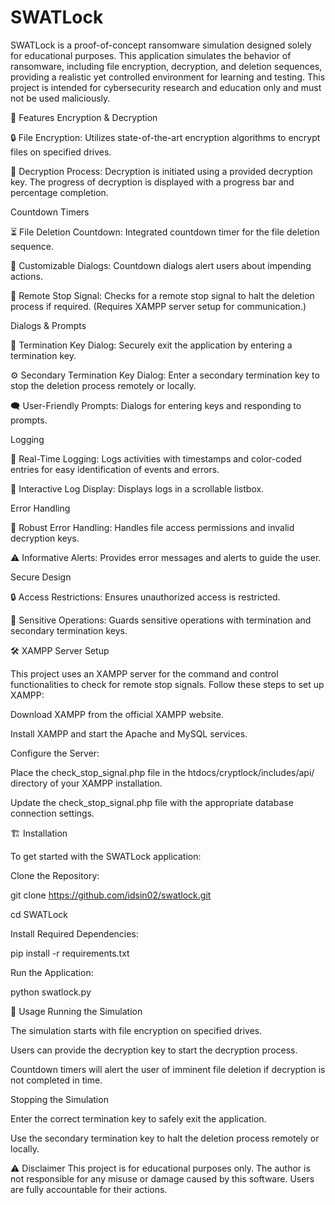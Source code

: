 # SWATLock

SWATLock is a proof-of-concept ransomware simulation designed solely for educational purposes. This application simulates the behavior of ransomware, including file encryption, decryption, and deletion sequences, providing a realistic yet controlled environment for learning and testing. This project is intended for cybersecurity research and education only and must not be used maliciously.

🚀 Features
Encryption & Decryption

🔒 File Encryption: Utilizes state-of-the-art encryption algorithms to encrypt files on specified drives.

🔑 Decryption Process: Decryption is initiated using a provided decryption key. The progress of decryption is displayed with a progress bar and percentage completion.


Countdown Timers

⏳ File Deletion Countdown: Integrated countdown timer for the file deletion sequence.

🔔 Customizable Dialogs: Countdown dialogs alert users about impending actions.

🛑 Remote Stop Signal: Checks for a remote stop signal to halt the deletion process if required. (Requires XAMPP server setup for communication.)


Dialogs & Prompts

🚪 Termination Key Dialog: Securely exit the application by entering a termination key.

⚙️ Secondary Termination Key Dialog: Enter a secondary termination key to stop the deletion process remotely or locally.

🗨️ User-Friendly Prompts: Dialogs for entering keys and responding to prompts.


Logging

📝 Real-Time Logging: Logs activities with timestamps and color-coded entries for easy identification of events and errors.

📜 Interactive Log Display: Displays logs in a scrollable listbox.


Error Handling

🚧 Robust Error Handling: Handles file access permissions and invalid decryption keys.

⚠️ Informative Alerts: Provides error messages and alerts to guide the user.


Secure Design

🔒 Access Restrictions: Ensures unauthorized access is restricted.

🔑 Sensitive Operations: Guards sensitive operations with termination and secondary termination keys.


🛠️ XAMPP Server Setup

This project uses an XAMPP server for the command and control functionalities to check for remote stop signals. Follow these steps to set up XAMPP:

Download XAMPP from the official XAMPP website.

Install XAMPP and start the Apache and MySQL services.


Configure the Server:

Place the check_stop_signal.php file in the htdocs/cryptlock/includes/api/ directory of your XAMPP installation.

Update the check_stop_signal.php file with the appropriate database connection settings.

🏗️ Installation

To get started with the SWATLock application:

Clone the Repository:

git clone https://github.com/idsin02/swatlock.git

cd SWATLock

Install Required Dependencies:

pip install -r requirements.txt

Run the Application:

python swatlock.py


🎯 Usage
Running the Simulation

The simulation starts with file encryption on specified drives.

Users can provide the decryption key to start the decryption process.

Countdown timers will alert the user of imminent file deletion if decryption is not completed in time.

Stopping the Simulation

Enter the correct termination key to safely exit the application.

Use the secondary termination key to halt the deletion process remotely or locally.


⚠️ Disclaimer
This project is for educational purposes only. The author is not responsible for any misuse or damage caused by this software. Users are fully accountable for their actions.
